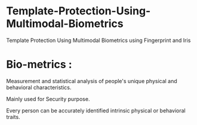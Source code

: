 # Template-Protection-Using-Multimodal-Biometrics
Template Protection Using Multimodal Biometrics using Fingerprint and Iris 


# Bio-metrics :

Measurement and statistical analysis of people's unique physical and behavioral characteristics.

Mainly used for Security purpose.

Every person can be accurately identified intrinsic physical or behavioral traits.                                                                                                                                                                                                                                                                                                                                                                                                                                                                                                                       
